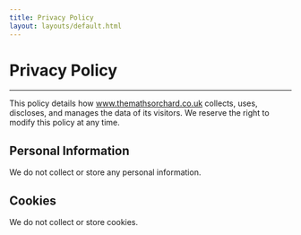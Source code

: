 ```yaml
---
title: Privacy Policy
layout: layouts/default.html
---
```


# Privacy Policy
---

This policy details how www.themathsorchard.co.uk collects, uses, discloses, and manages the data of its visitors. We reserve the right to modify this policy at any time.

## Personal Information
We do not collect or store any personal information.

## Cookies
We do not collect or store cookies.